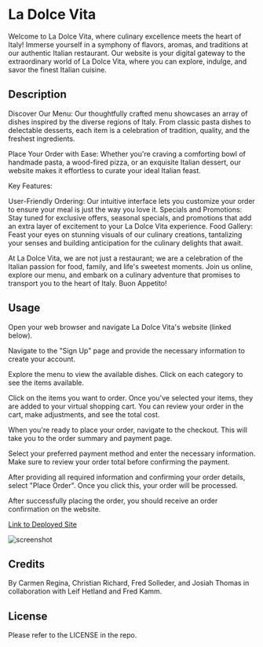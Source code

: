 # La Dolce Vita 

Welcome to La Dolce Vita, where culinary excellence meets the heart of Italy! Immerse yourself in a symphony of flavors, aromas, and traditions at our authentic Italian restaurant. Our website is your digital gateway to the extraordinary world of La Dolce Vita, where you can explore, indulge, and savor the finest Italian cuisine.

## Description

Discover Our Menu:
Our thoughtfully crafted menu showcases an array of dishes inspired by the diverse regions of Italy. From classic pasta dishes to delectable desserts, each item is a celebration of tradition, quality, and the freshest ingredients.

Place Your Order with Ease:
Whether you're craving a comforting bowl of handmade pasta, a wood-fired pizza, or an exquisite Italian dessert, our website makes it effortless to curate your ideal Italian feast.

Key Features:

User-Friendly Ordering: Our intuitive interface lets you customize your order to ensure your meal is just the way you love it.
Specials and Promotions: Stay tuned for exclusive offers, seasonal specials, and promotions that add an extra layer of excitement to your La Dolce Vita experience.
Food Gallery: Feast your eyes on stunning visuals of our culinary creations, tantalizing your senses and building anticipation for the culinary delights that await.

At La Dolce Vita, we are not just a restaurant; we are a celebration of the Italian passion for food, family, and life's sweetest moments. Join us online, explore our menu, and embark on a culinary adventure that promises to transport you to the heart of Italy. Buon Appetito!

## Usage

Open your web browser and navigate La Dolce Vita's website (linked below).

Navigate to the "Sign Up" page and provide the necessary information to create your account.

Explore the menu to view the available dishes. Click on each category to see the items available.

Click on the items you want to order. Once you've selected your items, they are added to your virtual shopping cart. You can review your order in the cart, make adjustments, and see the total cost.

When you're ready to place your order, navigate to the checkout. This will take you to the order summary and payment page.

Select your preferred payment method and enter the necessary information. Make sure to review your order total before confirming the payment.

After providing all required information and confirming your order details, select "Place Order". Once you click this, your order will be processed.

After successfully placing the order, you should receive an order confirmation on the website.

[Link to Deployed Site](https://la-dolce-vita-257152a676c7.herokuapp.com/)


![screenshot]()


## Credits

By Carmen Regina, Christian Richard, Fred Solleder, and Josiah Thomas in collaboration with Leif Hetland and Fred Kamm.

## License

Please refer to the LICENSE in the repo.
